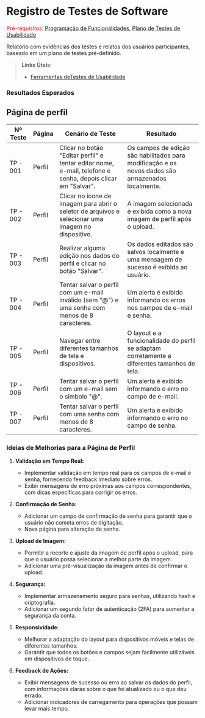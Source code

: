 # Registro de Testes de Software

<span style="color:red">Pré-requisitos: <a href="7-Programação de Funcionalidades.md"> Programação de Funcionalidades</a></span>, <a href="10-Plano de Testes de Usabilidade.md"> Plano de Testes de Usabilidade</a>

Relatório com evidências dos testes e relatos dos usuários participantes, baseado em um plano de testes pré-definido.

> **Links Úteis**:
> - [Ferramentas deTestes de Usabilidade](https://www.usability.gov/how-to-and-tools/resources/templates.html)


### Resultados Esperados

## Página de perfil

| Nº Teste  | Página  | Cenário de Teste                                                                          | Resultado                                                                                         |
|-----------|---------|-------------------------------------------------------------------------------------------|---------------------------------------------------------------------------------------------------|
| TP - 001  | Perfil  | Clicar no botão "Editar perfil" e tentar editar nome, e-mail, telefone e senha, depois clicar em "Salvar". | Os campos de edição são habilitados para modificação e os novos dados são armazenados localmente. |
| TP - 002  | Perfil  | Clicar no ícone de imagem para abrir o seletor de arquivos e selecionar uma imagem no dispositivo. | A imagem selecionada é exibida como a nova imagem de perfil após o upload.                        |
| TP - 003  | Perfil  | Realizar alguma edição nos dados do perfil e clicar no botão "Salvar".                      | Os dados editados são salvos localmente e uma mensagem de sucesso é exibida ao usuário.           |
| TP - 004  | Perfil  | Tentar salvar o perfil com um e-mail inválido (sem "@") e uma senha com menos de 8 caracteres. | Um alerta é exibido informando os erros nos campos de e-mail e senha.                             |
| TP - 005  | Perfil  | Navegar entre diferentes tamanhos de tela e dispositivos.                                   | O layout e a funcionalidade do perfil se adaptam corretamente a diferentes tamanhos de tela.      |
| TP - 006  | Perfil  | Tentar salvar o perfil com um e-mail sem o símbolo "@".                                     | Um alerta é exibido informando o erro no campo de e-mail.                                         |
| TP - 007  | Perfil  | Tentar salvar o perfil com uma senha com menos de 8 caracteres.                             | Um alerta é exibido informando o erro no campo de senha.                                          |

### Ideias de Melhorias para a Página de Perfil

1. **Validação em Tempo Real:**
   - Implementar validação em tempo real para os campos de e-mail e senha, fornecendo feedback imediato sobre erros.
   - Exibir mensagens de erro próximas aos campos correspondentes, com dicas específicas para corrigir os erros.

2. **Confirmação de Senha:**
   - Adicionar um campo de confirmação de senha para garantir que o usuário não cometa erros de digitação.
   - Nova página para alteração de senha.

3. **Upload de Imagem:**
   - Permitir a recorte e ajuste da imagem de perfil após o upload, para que o usuário possa selecionar a melhor parte da imagem.
   - Adicionar uma pré-visualização da imagem antes de confirmar o upload.

4. **Segurança:**
   - Implementar armazenamento seguro para senhas, utilizando hash e criptografia.
   - Adicionar um segundo fator de autenticação (2FA) para aumentar a segurança da conta.

5. **Responsividade:**
   - Melhorar a adaptação do layout para dispositivos móveis e telas de diferentes tamanhos.
   - Garantir que todos os botões e campos sejam facilmente utilizáveis em dispositivos de toque.

6. **Feedback de Ações:**
   - Exibir mensagens de sucesso ou erro ao salvar os dados do perfil, com informações claras sobre o que foi atualizado ou o que deu errado.
   - Adicionar indicadores de carregamento para operações que possam levar mais tempo.



